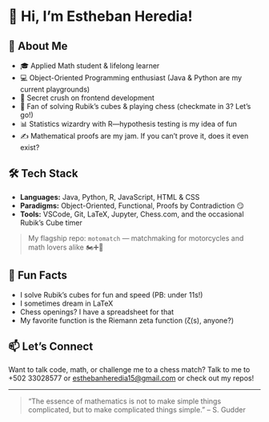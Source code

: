 # 👋 Hi, I’m Estheban Heredia!

## 🚀 About Me
- 🎓 Applied Math student & lifelong learner
- 💻 Object-Oriented Programming enthusiast (Java & Python are my current playgrounds)
- 🎨 Secret crush on frontend development
- 🧠 Fan of solving Rubik’s cubes & playing chess (checkmate in 3? Let’s go!)
- 📊 Statistics wizardry with R—hypothesis testing is my idea of fun
- ✍️ Mathematical proofs are my jam. If you can’t prove it, does it even exist?

## 🛠️ Tech Stack
- **Languages:** Java, Python, R, JavaScript, HTML & CSS  
- **Paradigms:** Object-Oriented, Functional, Proofs by Contradiction 😏  
- **Tools:** VSCode, Git, LaTeX, Jupyter, Chess.com, and the occasional Rubik’s Cube timer

> My flagship repo: `motomatch` — matchmaking for motorcycles and math lovers alike 🏍️➕🧮

## 🧩 Fun Facts
- I solve Rubik’s cubes for fun and speed (PB: under 11s!)
- I sometimes dream in LaTeX
- Chess openings? I have a spreadsheet for that
- My favorite function is the Riemann zeta function (ζ(s), anyone?)

## 📫 Let’s Connect
Want to talk code, math, or challenge me to a chess match? Talk to me to +502 33028577 or esthebanheredia15@gmail.com or check out my repos!

---

> “The essence of mathematics is not to make simple things complicated, but to make complicated things simple.” – S. Gudder
